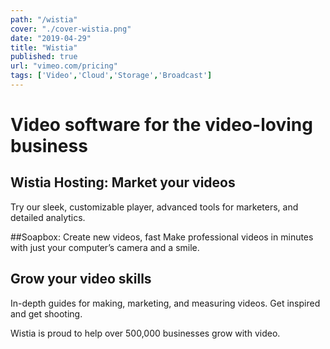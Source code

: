 ```yaml
---
path: "/wistia"
cover: "./cover-wistia.png"
date: "2019-04-29"
title: "Wistia"
published: true
url: "vimeo.com/pricing"
tags: ['Video','Cloud','Storage','Broadcast']
---
```

# Video software for the video-loving business

## Wistia Hosting: Market your videos
Try our sleek, customizable player, advanced tools for marketers, and detailed analytics.

##Soapbox: Create new videos, fast
Make professional videos in minutes with just your computer’s camera and a smile.

## Grow your video skills
In-depth guides for making, marketing, and measuring videos. Get inspired and get shooting.

Wistia is proud to help over 500,000 businesses grow with video.
